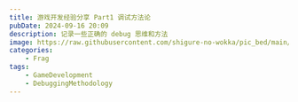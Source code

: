 ```yaml
---
title: 游戏开发经验分享 Part1 调试方法论
pubDate: 2024-09-16 20:09
description: 记录一些正确的 debug 思维和方法
image: https://raw.githubusercontent.com/shigure-no-wokka/pic_bed/main/imgs/family_frag.jpg
categories: 
    - Frag
tags:
    - GameDevelopment
    - DebuggingMethodology
---
```




<!--more-->
